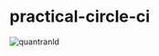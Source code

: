 # practical-circle-ci

![quantranld](https://circleci.com/gh/quantranld/practical-circle-ci.svg?style=svg)
